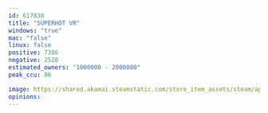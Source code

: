 ```yaml
---
id: 617830
title: "SUPERHOT VR"
windows: "true"
mac: "false"
linux: false
positive: 7386
negative: 2528
estimated_owners: "1000000 - 2000000"
peak_ccu: 86

image: https://shared.akamai.steamstatic.com/store_item_assets/steam/apps/617830/header.jpg?t=1726509081
opinions:
---
```

